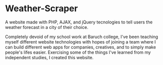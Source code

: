 # Weather-Scraper
A website made with PHP, AJAX, and jQuery tecnologies to tell users the weather forecast in a city of their choice.

Completely devoid of my school work at Baruch college, I've been teaching myself different website technologies with hopes of joining a team where I can build different web apps for companies, creatives, and to simply make people's lifes easier. Exercising some of the things I've learned from my independent studies, I created this website.
